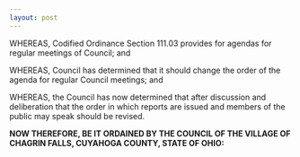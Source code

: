 ```yaml
---
layout: post
---
```


WHEREAS, Codified Ordinance Section 111.03 provides for agendas for regular meetings of Council; and

WHEREAS, Council has determined that it should change the order of the agenda for regular Council meetings; and

WHEREAS, the Council has now determined that after discussion and deliberation that the order in which reports are issued and members of the public may speak should be revised.

**NOW THEREFORE, BE IT ORDAINED BY THE COUNCIL OF THE VILLAGE OF CHAGRIN FALLS, CUYAHOGA COUNTY, STATE OF OHIO:**
